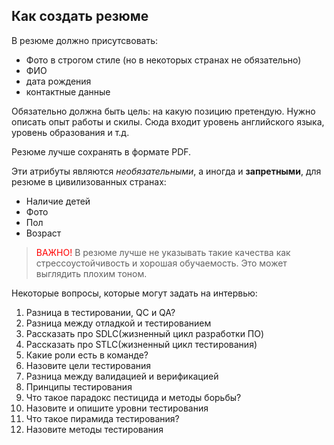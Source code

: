 ## Как создать резюме
В резюме должно присутсвовать:
- Фото в строгом стиле (но в некоторых странах не обязательно)
- ФИО
- дата рождения
- контактные данные 

Обязательно должна быть цель: на какую позицию претендую.
Нужно описать опыт работы и скилы. Сюда входит уровень английского языка, уровень образования и т.д.

Резюме лучше сохранять в формате PDF.

Эти атрибуты являются *необязательными*, а иногда и **запретными**, для резюме в цивилизованных странах:
- Наличие детей
- Фото
- Пол
- Возраст

> <font color="red">ВАЖНО!</font>
В резюме лучше не указывать такие качества как стрессоустойчивость и хорошая обучаемость. Это может выглядить плохим тоном. 


Некоторые вопросы, которые могут задать на интервью:
1. Разница в тестировании, QC и QA?
2. Разница между отладкой и тестированием
3. Рассказать про SDLC(жизненный цикл разработки ПО)
4. Рассказать про STLC(жизненный цикл тестирования)
5. Какие роли есть в команде?
6. Назовите цели тестирования
7. Разница между валидацией и верификацией
8. Принципы тестирования
9. Что такое парадокс пестицида и методы борьбы?
10. Назовите и опишите уровни тестирования
11. Что такое пирамида тестирования?
12. Назовите методы тестирования
